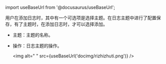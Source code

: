 
import useBaseUrl from '@docusaurus/useBaseUrl';

用户在添加日志时，其中有一个可选项是选择主题。在日志主题中进行了配置保存，有了主题时，在添加日志时，才可以选择添加。

* 主题：主题的名称。
* 操作：日志主题的操作。

  <img alt=" " src={useBaseUrl('docimg/rizhizhuti.png')} />